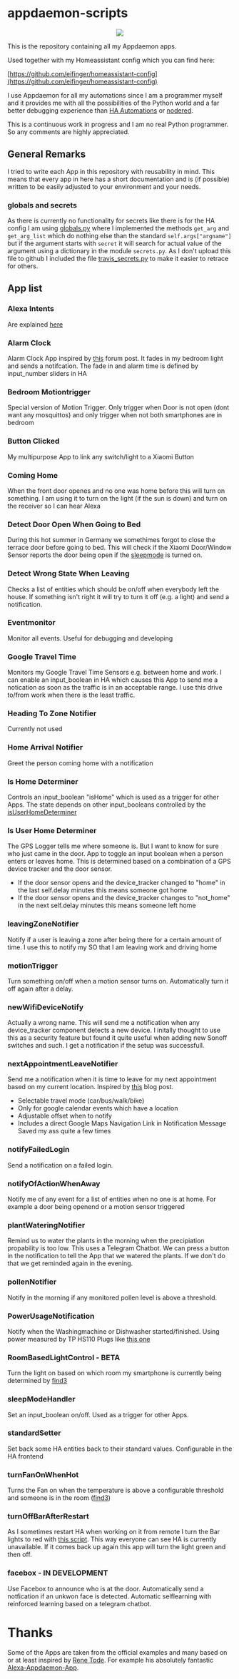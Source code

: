 # appdaemon-scripts
<p align="center">
  <img src=images/logo-round-192x192.png>
</p>
This is the repository containing all my Appdaemon apps.

Used together with my Homeassistant config which you can find here:

[https://github.com/eifinger/homeassistant-config](https://github.com/eifinger/homeassistant-config)

I use Appdaemon for all my automations since I am a programmer myself and it provides me with all the possibilities of the Python world and a far better debugging experience than [HA Automations](https://www.home-assistant.io/getting-started/automation/) or [nodered](https://nodered.org/).

This is a continuous work in progress and I am no real Python programmer. So any comments are highly appreciated.

## General Remarks
I tried to write each App in this repository with reusability in mind. This means that every app in here has a short documentation and is (if possible) written to be easily adjusted to your environment and your needs.

### globals and secrets
As there is currently no functionality for secrets like there is for the HA config I am using [globals.py](globals.py) where I implemented the methods ``get_arg`` and ``get_arg_list`` which do nothing else than the standard ``self.args["argname"]`` but if the argument starts with ``secret`` it will search for actual value of the argument using a dictionary in the module ``secrets.py``. As I don't upload this file to github I included the file [travis_secrets.py](travis_secrets.py) to make it easier to retrace for others.

## App list

### Alexa Intents

Are explained [here](alexa/README.md)

### Alarm Clock
Alarm Clock App inspired by [this](https://community.home-assistant.io/t/creating-a-alarm-clock/410) forum post.
It fades in my bedroom light and sends a notifcation. The fade in and alarm time is defined by input_number sliders in HA

### Bedroom Motiontrigger
Special version of Motion Trigger. Only trigger when Door is not open (dont want any mosquittos) and only trigger when not both smartphones are in bedroom

### Button Clicked
My multipurpose App to link any switch/light to a Xiaomi Button

### Coming Home
When the front door openes and no one was home before this will turn on something. I am using it to turn on the light (if the sun is down) and turn on the receiver so I can hear Alexa

### Detect Door Open When Going to Bed
During this hot summer in Germany we somethimes forgot to close the terrace door before going to bed. This will check if the Xiaomi Door/Window Sensor reports the door being open if the [sleepmode](sleepModeHandler/sleepModeHandler.py) is turned on.

### Detect Wrong State When Leaving
Checks a list of entities which should be on/off when everybody left the house. If something isn't right it will try to turn it off (e.g. a light) and send a notification.

### Eventmonitor
Monitor all events. Useful for debugging and developing

### Google Travel Time
Monitors my Google Travel Time Sensors e.g. between home and work. I can enable an input_boolean in HA which causes this App to send me a notication as soon as the traffic is in an acceptable range. I use this drive to/from work when there is the least traffic.

### Heading To Zone Notifier
Currently not used

### Home Arrival Notifier
Greet the person coming home with a notification

### Is Home Determiner
Controls an input_boolean "isHome" which is used as a trigger for other Apps.
The state depends on other input_booleans controlled by the [isUserHomeDeterminer](isUserHomeDeterminer/isUserHomeDeterminer.py)

### Is User Home Determiner
The GPS Logger tells me where someone is. But I want to know for sure who just came in the door.
App to toggle an input boolean when a person enters or leaves home.
This is determined based on a combination of a GPS device tracker and the door sensor.
- If the door sensor opens and the device_tracker changed to "home" in the last self.delay minutes this means someone got home
- If the door sensor opens and the device_tracker changes to "not_home" in the next self.delay minutes this means someone left home

### leavingZoneNotifier
Notify if a user is leaving a zone after being there for a certain amount of time. I use this to notify my SO that I am leaving work and driving home

### motionTrigger
Turn something on/off when a motion sensor turns on. Automatically turn it off again after a delay.

### newWifiDeviceNotify
Actually a wrong name. This will send me a notification when any device_tracker component detects a new device. I initally thought to use this as a security feature but found it quite useful when adding new Sonoff switches and such. I get a notification if the setup was successfull.

### nextAppointmentLeaveNotifier
Send me a notification when it is time to leave for my next appointment based on my current location. Inspired by [this](https://community.home-assistant.io/t/text-to-speech-notification-to-leave-for-appointment/8689) blog post.
- Selectable travel mode (car/bus/walk/bike)
- Only for google calendar events which have a location
- Adjustable offset when to notify
- Includes a direct Google Maps Navigation Link in Notification Message
Saved my ass quite a few times

### notifyFailedLogin
Send a notification on a failed login.

### notifyOfActionWhenAway
Notify me of any event for a list of entities when no one is at home.
For example a door being openend or a motion sensor triggered

### plantWateringNotifier
Remind us to water the plants in the morning when the precipiation propability is too low. This uses a Telegram Chatbot. We can press a button in the notification to tell the App that we watered the plants. If we don't do that we get reminded again in the evening.

### pollenNotifier
Notify in the morning if any monitored pollen level is above a threshold.

### PowerUsageNotification
Notify when the Washingmachine or Dishwasher started/finished. Using power measured by TP HS110 Plugs like [this one](https://www.amazon.de/dp/B017X72IES/ref=twister_B07CQBCZ5G)

### RoomBasedLightControl - BETA
Turn the light on based on which room my smartphone is currently being determined by [find3](https://github.com/schollz/find3)

### sleepModeHandler
Set an input_boolean on/off. Used as a trigger for other Apps.

### standardSetter
Set back some HA entities back to their standard values.
Configurable in the HA frontend

### turnFanOnWhenHot
Turns the Fan on when the temperature is above a configurable threshold and someone is in the room ([find3](https://github.com/schollz/find3))

### turnOffBarAfterRestart
As I sometimes restart HA when working on it from remote I turn the Bar lights to red with [this script](https://github.com/eifinger/homeassistant-config/blob/master/updateHomeassistant.sh). This way everyone can see HA is currently unavailable. If it comes back up again this app will turn the light green and then off. 

### facebox - IN DEVELOPMENT
Use Facebox to announce who is at the door.
Automatically send a notfication if an unkwon face is detected.
Automatic selflearning with reinforced learning based on a telegram chatbot.

# Thanks
Some of the Apps are taken from the official examples and many based on or at least inspired by [Rene Tode](https://github.com/ReneTode). For example his absolutely fantastic [Alexa-Appdaemon-App](https://github.com/ReneTode/Alexa-Appdaemon-App).